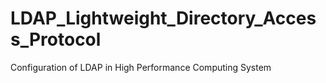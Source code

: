 # LDAP_Lightweight_Directory_Access_Protocol
Configuration of LDAP in High Performance Computing System
